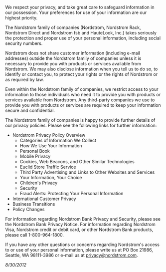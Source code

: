 We respect your privacy, and take great care to safeguard information in our possession. Your preferences for use of your information are our highest priority.

The Nordstrom family of companies (Nordstrom, Nordstrom Rack, Nordstrom Direct and Nordstrom fsb and HauteLook, Inc.) takes seriously the protection and proper use of your personal information, including social security numbers.

Nordstrom does not share customer information (including e-mail addresses) outside the Nordstrom family of companies unless it is necessary to provide you with products or services available from Nordstrom. We may also disclose information when you tell us to do so, to identify or contact you, to protect your rights or the rights of Nordstrom or as required by law.

Even within the Nordstrom family of companies, we restrict access to your information to those individuals who need it to provide you with products or services available from Nordstrom. Any third-party companies we use to provide you with products or services are required to keep your information secure and confidential.

The Nordstrom family of companies is happy to provide further details of our privacy policies. Please see the following links for further information:

*   Nordstrom Privacy Policy Overview
    *   Categories of Information We Collect
    *   How We Use Your Information
    *   Personal Book
    *   Mobile Privacy
    *   Cookies, Web Beacons, and Other Similar Technologies
    *   Euclid Store Traffic Service
    *   Third Party Advertising and Links to Other Websites and Services
    *   Your Information, Your Choice
    *   Children's Privacy
    *   Security
    *   Fraud Alerts: Protecting Your Personal Information
*   International Customer Privacy
*   Business Transitions
*   Policy Changes

For information regarding Nordstrom Bank Privacy and Security, please see the Nordstrom Bank Privacy Notice. For information regarding Nordstrom Visa, Nordstrom credit or debit card, or other Nordstrom Bank products, please call 1-800-964-1800.

If you have any other questions or concerns regarding Nordstrom's access to or use of your personal information, please write us at PO Box 21986, Seattle, WA 98111-3986 or e-mail us at privacy@nordstrom.com.

_8/30/2012_